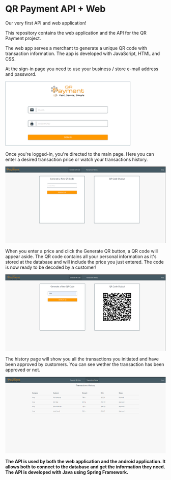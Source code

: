 # QR Payment API + Web

Our very first API and web application!

This repository contains the web application and the API for the QR Payment project.

The web app serves a merchant to generate a unique QR code with transaction information. The app is developed with JavaScript, HTML and CSS.

At the sign-in page you need to use your business / store e-mail address and password.

![alt text](https://github.com/SharonMauda/Git-Pictures/blob/main/web%20homepage.png?raw=true)

Once you're logged-in, you're directed to the main page. Here you can enter a desired transaction price or watch your transactions history.

![alt text](https://github.com/SharonMauda/Git-Pictures/blob/main/web%20logged%20in.png?raw=true)

When you enter a price and click the Generate QR button, a QR code will appear aside. The QR code contains all your personal information as it's stored at the database and will include the price you just entered. The code is now ready to be decoded by a customer!

![alt text](https://github.com/SharonMauda/Git-Pictures/blob/main/web%20QR.png?raw=true)

The history page will show you all the transactions you initiated and have been approved by customers. You can see wether the transaction has been approved or not.

![alt text](https://github.com/SharonMauda/Git-Pictures/blob/main/web%20history.png?raw=true)

**The API is used by both the web application and the android application. It allows both to connect to the database and get the information they need. The API is developed with Java using Spring Framework.**

